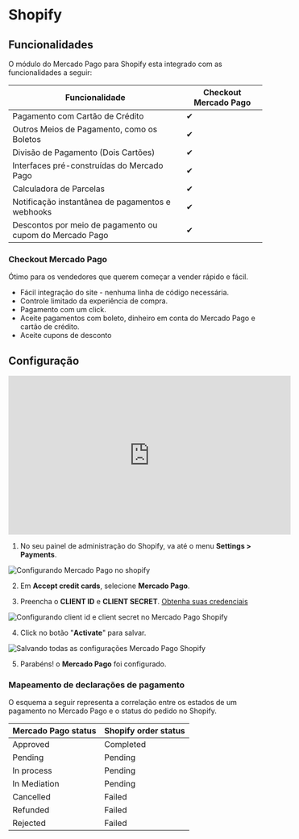 # Shopify

## Funcionalidades

O módulo do Mercado Pago para Shopify esta integrado com as funcionalidades a seguir:

| Funcionalidade                                           	| Checkout Mercado Pago    	|
|-----------------------------------------------------------|-------------------|
| Pagamento com Cartão de Crédito                          	| ✔               	|
| Outros Meios de Pagamento, como os Boletos               	| ✔               	|
| Divisão de Pagamento (Dois Cartões)                      	| ✔               	|
| Interfaces pré-construídas do Mercado Pago               	| ✔               	|
| Calculadora de Parcelas                                  	| ✔               	|
| Notificação instantânea de pagamentos e webhooks         	| ✔               	|
| Descontos por meio de pagamento ou cupom do Mercado Pago 	| ✔               	|

### Checkout Mercado Pago

Ótimo para os vendedores que querem começar a vender rápido e fácil.

* Fácil integração do site - nenhuma linha de código necessária.
* Controle limitado da experiência de compra.
* Pagamento com um click.
* Aceite pagamentos com boleto, dinheiro em conta do Mercado Pago e cartão de crédito.
* Aceite cupons de desconto

## Configuração

<center>
  <iframe width="560" height="315" src="https://www.youtube.com/embed/PG78aN18d_w" frameborder="0" allowfullscreen=""></iframe>
</center>

1) No seu painel de administração do Shopify, va até o menu **Settings > Payments**.

![Configurando Mercado Pago no shopify](/images/shopify/shopify-config-1.gif)

2) Em **Accept credit cards**, selecione **Mercado Pago**.

3) Preencha o **CLIENT ID** e **CLIENT SECRET**. [Obtenha suas credenciais]([FAKER][CREDENTIALS][URL])

  ![Configurando client id e client secret no Mercado Pago Shopify](/images/shopify/shopify-config-2.gif)

4) Click no botão "**Activate**" para salvar.

  ![Salvando todas as configurações Mercado Pago Shopify](/images/shopify/shopify-config-3.gif)

5) Parabéns! o **Mercado Pago** foi configurado.

### Mapeamento de declarações de pagamento

O esquema a seguir representa a correlação entre os estados de um pagamento no Mercado Pago e o status do pedido no Shopify.

| Mercado Pago status | Shopify order status |
|---------------------|----------------------|
| Approved            | Completed            |
| Pending             | Pending              |
| In process          | Pending              |
| In Mediation        | Pending              |
| Cancelled           | Failed               |
| Refunded            | Failed               |
| Rejected            | Failed               |
